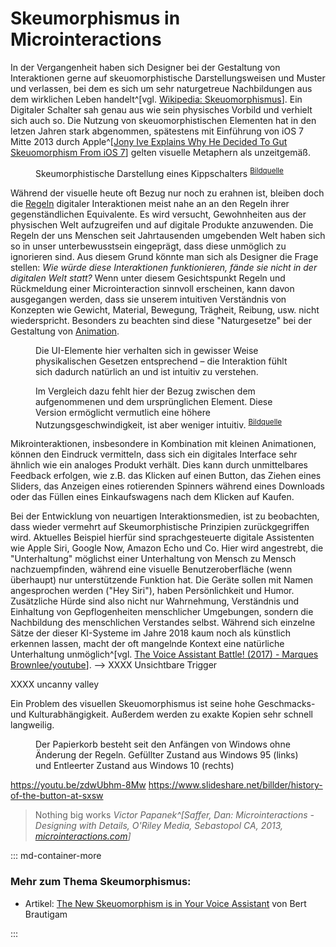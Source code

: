 # Skeumorphismus in Microinteractions

In der Vergangenheit haben sich Designer bei der Gestaltung von Interaktionen gerne auf skeuomorphistische Darstellungsweisen und Muster und verlassen, bei dem es sich um sehr naturgetreue Nachbildungen aus dem wirklichen Leben handelt^[vgl. [Wikipedia: Skeuomorphismus](https://de.wikipedia.org/wiki/Skeuomorphismus)].
Ein Digitaler Schalter sah genau aus wie sein physisches Vorbild und verhielt sich auch so. Die Nutzung von skeuomorphistischen Elementen hat in den letzen Jahren stark abgenommen, spätestens mit Einführung von iOS 7 Mitte 2013 durch Apple^[[Jony Ive Explains Why He Decided To Gut Skeuomorphism From iOS 7](https://www.cultofmac.com/246312/jony-ive-explains-why-he-decided-to-gut-skeuomorphism-out-of-ios/])] gelten visuelle Metaphern als unzeitgemäß.

<figure class="content-thin">
    <img data-src="/images/skeuomorphismus/switchanimation.gif">
    <figcaption>Skeumorphistische Darstellung eines Kippschalters
    <sup>
        <a href="https://dribbble.com/shots/787974-Switch-Animation">Bildquelle</a>
    </sup>
    </figcaption>
</figure>

Während der visuelle heute oft Bezug nur noch zu erahnen ist, bleiben doch die [Regeln](/rules) digitaler Interaktionen meist nahe an an den Regeln ihrer gegenständlichen Equivalente. Es wird versucht, Gewohnheiten aus der physischen Welt aufzugreifen und auf digitale Produkte anzuwenden.
Die Regeln der uns Menschen seit Jahrtausenden umgebenden Welt haben sich so in unser unterbewusstsein eingeprägt, dass diese unmöglich zu ignorieren sind. Aus diesem Grund könnte man sich als Designer die Frage stellen:
_Wie würde diese Interaktionen funktionieren, fände sie nicht in der digitalen Welt statt?_
Wenn unter diesem Gesichtspunkt Regeln und Rückmeldung einer Microinteraction sinnvoll erscheinen, kann davon ausgegangen werden, dass sie unserem intuitiven Verständnis von Konzepten wie Gewicht, Material, Bewegung, Trägheit, Reibung, usw. nicht wiederspricht. Besonders zu beachten sind diese "Naturgesetze" bei der Gestaltung von [Animation](/animation-and-pace).

<figure class="content-thin">
    <img data-src="/images/skeuomorphismus/reorder-drag-drop-1.gif">
    <figcaption>Die UI-Elemente hier verhalten sich in gewisser Weise physikalischen Gesetzen entsprechend – die Interaktion fühlt sich dadurch natürlich an und ist intuitiv zu verstehen.
    <!-- <sup><a href="http://clauderic.github.io/react-sortable-hoc/">Bildquelle</a></sup> -->
    </figcaption>
</figure>

<figure class="content-thin">
    <img data-src="/images/skeuomorphismus/reorder-drag-drop-2.gif">
    <figcaption> Im Vergleich dazu fehlt hier der Bezug zwischen dem aufgenommenen und dem ursprünglichen Element. Diese Version ermöglicht vermutlich eine höhere Nutzungsgeschwindigkeit, ist aber weniger intuitiv.
    <sup><a href="https://dribbble.com/shots/1234963-Animation-Drag-drop-reorder">Bildquelle</a></sup>
    </figcaption>
</figure>

Mikrointeraktionen, insbesondere in Kombination mit kleinen Animationen, können den Eindruck vermitteln, dass sich ein digitales Interface sehr ähnlich wie ein analoges Produkt verhält. Dies kann durch unmittelbares Feedback erfolgen, wie z.B. das Klicken auf einen Button, das Ziehen eines Sliders, das Anzeigen eines rotierenden Spinners während eines Downloads oder das Füllen eines Einkaufswagens nach dem Klicken auf Kaufen.

Bei der Entwicklung von neuartigen Interaktionsmedien, ist zu beobachten, dass wieder vermehrt auf Skeumorphistische Prinzipien zurückgegriffen wird. Aktuelles Beispiel hierfür sind sprachgesteuerte digitale Assistenten wie Apple Siri, Google Now, Amazon Echo und Co. Hier wird angestrebt, die "Unterhaltung" möglichst einer Unterhaltung von Mensch zu Mensch nachzuempfinden, während eine visuelle Benutzeroberfläche (wenn überhaupt) nur unterstützende Funktion hat. Die Geräte sollen mit Namen angesprochen werden ("Hey Siri"), haben Persönlichkeit und Humor. Zusätzliche Hürde sind also nicht nur Wahrnehmung, Verständnis und Einhaltung von Gepflogenheiten menschlicher Umgebungen, sondern die Nachbildung des menschlichen Verstandes selbst.
Während sich einzelne Sätze der dieser KI-Systeme im Jahre 2018 kaum noch als künstlich erkennen lassen, macht der oft mangelnde Kontext eine natürliche Unterhaltung unmöglich^[vgl. [The Voice Assistant Battle! (2017) - Marques Brownlee/youtube](https://youtu.be/BkpAro4zIwU)]. --> XXXX Unsichtbare Trigger

XXXX uncanny valley

Ein Problem des visuellen Skeuomorphismus ist seine hohe Geschmacks- und Kulturabhängigkeit. Außerdem werden zu exakte Kopien sehr schnell langweilig.

<figure class="content-thin">
    <img data-src="images/skeuomorphismus/recyclebin.jpg">
    <figcaption>Der Papierkorb besteht seit den Anfängen von Windows ohne Änderung der Regeln. Gefüllter Zustand aus Windows 95 (links) und Entleerter Zustand aus Windows 10 (rechts) </figcaption>
</figure>

<!-- Heute, nachdem der Großteil der Nutzer mit Smartphones und co. vertraut sind, ist es nicht mehr so wichtig, visuelle Elemente zu entwerfen, die einen direkten Bezug zur analogen Welt in herstellen. Der digitale Alltag hat sich etabliert und bedarf keiner Erklärung durch Holzhammermethoden. Dennoch nimmt die Bedeutung von Mikrointeraktionen stetig zu.
Durch eine einheitliche Designsprache werden digitale Produkte visuell immer ähnlicher und andere möglichkeiten der Markenbildung sind erforderlich. -->

https://youtu.be/zdwUbhm-8Mw
https://www.slideshare.net/billder/history-of-the-button-at-sxsw

> Nothing big works
> <cite>Victor Papanek^[Saffer, Dan: Microinteractions - Designing with Details, O'Riley Media, Sebastopol CA, 2013, [microinteractions.com](http://microinteractions.com/)]</cite>

::: md-container-more

### Mehr zum Thema Skeumorphismus:

* Artikel: [The New Skeuomorphism is in Your Voice Assistant](https://uxdesign.cc/the-new-skeuomorphism-is-in-your-voice-assistant-3b14a6553a0e) von Bert Brautigam

:::
